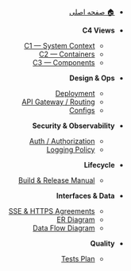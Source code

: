 <div dir="rtl">

- [🏠 صفحه اصلی](home.md)

- **C4 Views**
  - [C1 — System Context](c1_context.md)
  - [C2 — Containers](c2_container.md)
  - [C3 — Components](c3_services_architecture.md)

- **Design & Ops**
  - [Deployment](deployment.md)
  - [API Gateway / Routing](api_gateway.md)
  - [Configs](configs.md)

- **Security & Observability**
  - [Auth / Authorization](auth.md)
  - [Logging Policy](logging.md)

- **Lifecycle**
  - [Build & Release Manual](build_manual_and_build_release.md)

- **Interfaces & Data**
  - [SSE & HTTPS Agreements](sse_https.md)
  - [ER Diagram](erd.md)
  - [Data Flow Diagram](dfd.md)

- **Quality**
  - [Tests Plan](test_plan.md)

</div>